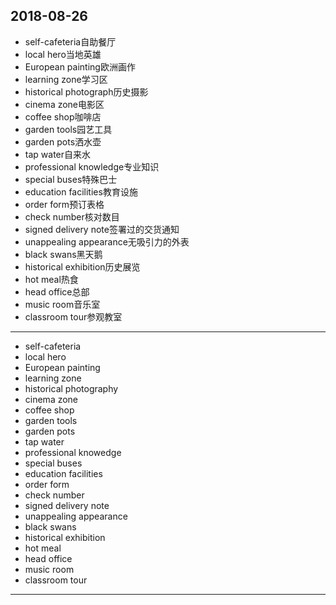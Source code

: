 2018-08-26
---
- self-cafeteria自助餐厅
- local hero当地英雄
- European painting欧洲画作
- learning zone学习区
- historical photograph历史摄影
- cinema zone电影区
- coffee shop咖啡店
- garden tools园艺工具
- garden pots洒水壶
- tap water自来水
- professional knowledge专业知识
- special buses特殊巴士
- education facilities教育设施
- order form预订表格
- check number核对数目
- signed delivery note签署过的交货通知
- unappealing appearance无吸引力的外表
- black swans黑天鹅
- historical exhibition历史展览
- hot meal热食
- head office总部
- music room音乐室
- classroom tour参观教室
---
- self-cafeteria 
- local hero 
- European painting 
- learning zone 
- historical photography 
- cinema zone 
- coffee shop 
- garden tools 
- garden pots 
- tap water 
- professional knowedge 
- special buses 
- education facilities 
- order form 
- check number 
- signed delivery note 
- unappealing appearance 
- black swans 
- historical exhibition 
- hot meal 
- head office 
- music room 
- classroom tour 
---